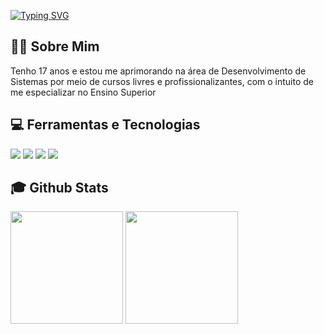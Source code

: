 <a href="https://git.io/typing-svg"><img src="https://readme-typing-svg.herokuapp.com?font=&size=35&font=Dancing+Script&pause=1000&color=6A01A4FF&random=false&width=435&lines=Oii!+Sou+a+Amanda+Brito" alt="Typing SVG" /></a>

## 👩🏻 Sobre Mim

<div> Tenho 17 anos e estou me aprimorando na área de Desenvolvimento de Sistemas por meio de cursos livres e profissionalizantes, com o intuito de me especializar no Ensino Superior </div>


## 💻 Ferramentas e Tecnologias 
<div>
  <img src="https://img.shields.io/badge/HTML5-f56320?style=for-the-badge&logo=html5&logoColor=white" target="_blank"></a>
  <img src="https://img.shields.io/badge/CSS3-2079f5?style=for-the-badge&logo=css3&logoColor=white" target="_blank"></a>
  <img src="https://img.shields.io/badge/JavaScript-d0d02f?style=for-the-badge&logo=javascript&logoColor=black" target="_blank"></a>
  <img src="https://img.shields.io/badge/Canva-5cceff?style=for-the-badge&logo=canva&logoColor=black" target="_blank"></a>
</div> 
 

## :mortar_board: Github Stats
<div>
  <a href="https://github.com/amandalbrito"></a>
  <img height="180em" src="https://github-readme-stats.vercel.app/api?username=17052006&show_icons=true&theme=dracula&include_all_commits=true&count_private=true"/>
  <img height="180em" src="https://github-readme-stats.vercel.app/api/top-langs/?username=amandalbrito&layout=compact&langs_count=7&theme=dracula"/>
</div>
